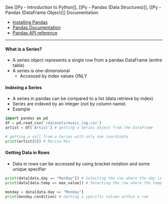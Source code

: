 See [[Py - Introduction to Python]], [[Py - Pandas (Data Structures)]], [[Py - Pandas (DataFrame Object)]]
Documentation
* [Installing Pandas](https://pandas.pydata.org/docs/getting_started/install.html)
* [Pandas Documentation](https://pandas.pydata.org/docs/)
* [Pandas API reference](https://pandas.pydata.org/docs/reference/index.html)

---
#### What is a Series?
* A series object represents a single row from a pandas DataFrame (entire table)
* A series is one-dimensional
	* Accessed by index values ONLY

#### Indexing a Series
* A series in pandas can be compared to a list (data retrieve by index)
* Series are indexed by an integer (not by column name)
* Example
```Python
import pandas as pd
df = pd.read_csv('/datasets/music_log.csv')
artist = df['Artist'] # getting a Series object from the DataFrame

# getting a cell from a Series with only one coordinate
print(artist[0]) # Marina Rei
```

#### Getting Data in Rows
* Data in rows can be accessed by using bracket notation and some unique specifier
```python
print(data[data.day == "Monday"]) # Selecting the row where the day is Monday
print(data[data.temp == max_value]) # Selecting the row where the temp is highest

monday = data[data.day == "Monday"]
print(monday.condition) # Getting a specific column within a row
```